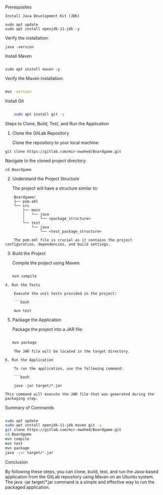 Prerequisites

    Install Java Development Kit (JDK)

```
sudo apt update
sudo apt install openjdk-11-jdk -y
```
Verify the installation:
```
java -version
```
Install Maven
```

sudo apt install maven -y
```
Verify the Maven installation:

```bash

mvn -version
```
Install Git

```bash

    sudo apt install git -y
```
Steps to Clone, Build, Test, and Run the Application
1. Clone the GitLab Repository

    Clone the repository to your local machine:

```
git clone https://gitlab.com/mir-owahed/Boardgame.git
```
Navigate to the cloned project directory:

```
cd Boardgame
```
2. Understand the Project Structure

    The project will have a structure similar to:

    
```
    Boardgame/
    ├── pom.xml
    └── src
        ├── main
        │   └── java
        │       └── <package_structure>
        └── test
            └── java
                └── <test_package_structure>

    The pom.xml file is crucial as it contains the project configuration, dependencies, and build settings.
```
3. Build the Project

    Compile the project using Maven:

    ```bash

    mvn compile
```
4. Run the Tests

    Execute the unit tests provided in the project:

    ```bash

    mvn test
```
5. Package the Application

    Package the project into a JAR file:

    ```bash

    mvn package
```
    The JAR file will be located in the target directory.

6. Run the Application

    To run the application, use the following command:

    ```bash

    java -jar target/*.jar
```
    This command will execute the JAR file that was generated during the packaging step.

Summary of Commands

```bash

sudo apt update
sudo apt install openjdk-11-jdk maven git -y
git clone https://gitlab.com/mir-owahed/Boardgame.git
cd Boardgame
mvn compile
mvn test
mvn package
java -jar target/*.jar
```
Conclusion

By following these steps, you can clone, build, test, and run the Java-based application from the GitLab repository using Maven on an Ubuntu system. The java -jar target/*.jar command is a simple and effective way to run the packaged application.
